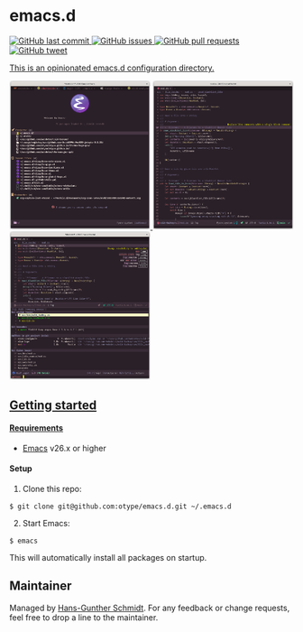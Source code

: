 # emacs.d

<p>
	<a href="https://github.com/otype/emacs.d/commits/master">
	<img src="https://img.shields.io/github/last-commit/otype/emacs.d.svg?style=flat-square&logo=github&logoColor=white" alt="GitHub last commit">
    <a href="https://github.com/otype/emacs.d/issues">
    <img src="https://img.shields.io/github/issues-raw/otype/emacs.d.svg?style=flat-square&logo=github&logoColor=white" alt="GitHub issues">
    <a href="https://github.com/otype/emacs.d/pulls">
    <img src="https://img.shields.io/github/issues-pr-raw/otype/emacs.d.svg?style=flat-square&logo=github&logoColor=white" alt="GitHub pull requests">
    <a href="https://twitter.com/intent/tweet?text=Try this Emacs configuration:&url=https%3A%2F%2Fgithub.com%2Fotype%2Femacs.d">
    <img src="https://img.shields.io/twitter/url/https/github.com/otype/emacs.d.svg?style=flat-square&logo=twitter" alt="GitHub tweet">
</p>

This is an opinionated emacs.d configuration directory.

<p float="left">
	<img src="/images/emacs.d_dashboard.png" alt="Emacs Dashboard" width="250"/>
	<img src="/images/emacs.d_coding.png" alt="Coding in Rust" width="250"/>
	<img src="/images/emacs.d_helm.png" alt="Using Helm" width="250"/>
</p>

## Getting started

#### Requirements

- [Emacs](https://www.gnu.org/software/emacs/) v26.x or higher

#### Setup

1. Clone this repo:

```console
$ git clone git@github.com:otype/emacs.d.git ~/.emacs.d
```

2. Start Emacs:

```console
$ emacs
```

This will automatically install all packages on startup.

## Maintainer

Managed by [Hans-Gunther Schmidt](mailto:hans@otype.de). For any feedback or change requests, feel free to drop a line to the maintainer.
